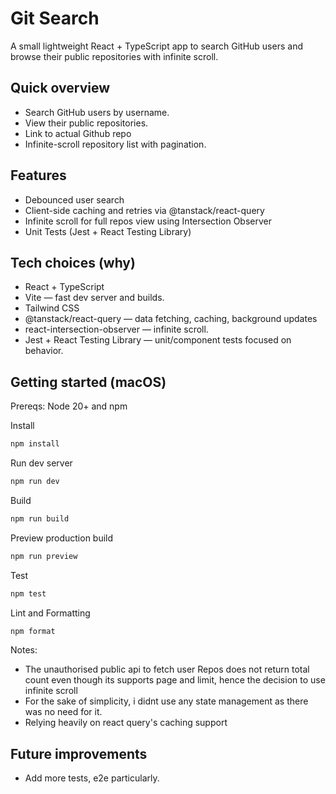 # Git Search

A small lightweight React + TypeScript app to search GitHub users and browse their public repositories with infinite scroll.

## Quick overview

- Search GitHub users by username.
- View their public repositories.
- Link to actual Github repo
- Infinite-scroll repository list with pagination.

## Features

- Debounced user search
- Client-side caching and retries via @tanstack/react-query
- Infinite scroll for full repos view using Intersection Observer
- Unit Tests (Jest + React Testing Library)

## Tech choices (why)

- React + TypeScript
- Vite — fast dev server and builds.
- Tailwind CSS
- @tanstack/react-query — data fetching, caching, background updates
- react-intersection-observer — infinite scroll.
- Jest + React Testing Library — unit/component tests focused on behavior.

## Getting started (macOS)

Prereqs: Node 20+ and npm

Install
```bash
npm install
```

Run dev server
```bash
npm run dev
```

Build
```bash
npm run build
```

Preview production build
```bash
npm run preview
```

Test
```bash
npm test
```

Lint and Formatting
```bash
npm format
```

Notes:
- The unauthorised public api to fetch user Repos does not return total count even though its supports page and limit, hence the decision to use infinite scroll
- For the sake of simplicity, i didnt use any state management as there was no need for it.
- Relying heavily on react query's caching support

## Future improvements

- Add more tests, e2e particularly. 
